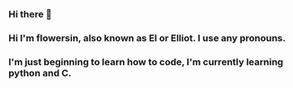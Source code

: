 ### Hi there 👋
### Hi I'm flowersin, also known as El or Elliot.  I use any pronouns.
### I'm just beginning to learn how to code, I'm currently learning python and C.
